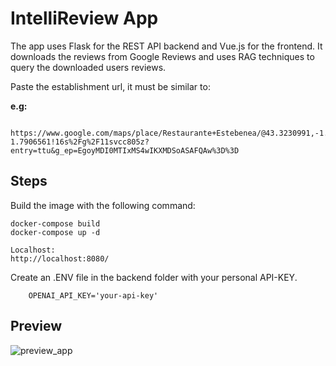 # IntelliReview App
The app uses Flask for the REST API backend and Vue.js for the frontend.
It downloads the reviews from Google Reviews and uses RAG techniques to query the downloaded users reviews.


Paste the establishment url, it must be similar to:

**e.g:**

        https://www.google.com/maps/place/Restaurante+Estebenea/@43.3230991,-1.7906561,17z/data=!3m1!4b1!4m6!3m5!1s0xd51094970158069:0x5c583bb237c9fef2!8m2!3d43.3230991!4d-1.7906561!16s%2Fg%2F11svcc805z?entry=ttu&g_ep=EgoyMDI0MTIxMS4wIKXMDSoASAFQAw%3D%3D

## Steps
Build the image with the following command:

    docker-compose build 
    docker-compose up -d 

    Localhost:
    http://localhost:8080/
    
Create an .ENV file in the backend folder with your personal API-KEY.

        OPENAI_API_KEY='your-api-key'
        
## Preview
![preview_app](https://github.com/user-attachments/assets/f85ed9c7-3cf1-4b65-b884-a35d84ed03ac)
